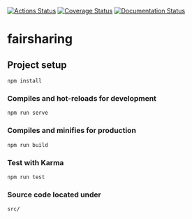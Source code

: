[![Actions Status](https://github.com/FAIRsharing/fairsharing.github.io/workflows/CI/badge.svg)](https://github.com/FAIRsharing/fairsharing.github.io/actions)
[![Coverage Status](https://coveralls.io/repos/github/FAIRsharing/fairsharing.github.io/badge.svg?branch=master)](https://coveralls.io/github/FAIRsharing/fairsharing.github.io?branch=master)
[![Documentation Status](https://readthedocs.org/projects/fairsharinggithubio/badge/?version=master)](https://fairsharinggithubio.readthedocs.io/en/master/?badge=master)

# fairsharing

## Project setup
```
npm install
```

### Compiles and hot-reloads for development
```
npm run serve
```

### Compiles and minifies for production
```
npm run build
```

### Test with Karma
```
npm run test
```

### Source code located under
```
src/
```
